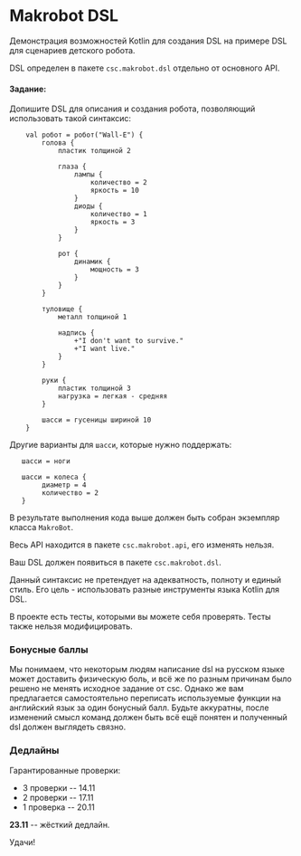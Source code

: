 # Makrobot DSL

Демонстрация возможностей Kotlin для создания DSL на примере DSL для сценариев детского робота.

DSL определен в пакете `csc.makrobot.dsl` отдельно от основного API.

#### Задание:

Допишите DSL для описания и создания робота, позволяющий использовать такой синтаксис:

```
    val робот = робот("Wall-E") {
        голова {
            пластик толщиной 2

            глаза {
                лампы {
                    количество = 2
                    яркость = 10
                }
                диоды {
                    количество = 1
                    яркость = 3
                }
            }

            рот {
                динамик {
                    мощность = 3
                }
            }
        }

        туловище {
            металл толщиной 1

            надпись {
                +"I don't want to survive."
                +"I want live."
            }
        }

        руки {
            пластик толщиной 3
            нагрузка = легкая - средняя
        }

        шасси = гусеницы шириной 10
    }
```

Другие варианты для `шасси`, которые нужно поддержать:
```
   шасси = ноги
   
   шасси = колеса {
        диаметр = 4
        количество = 2
   }
```

В результате выполнения кода выше должен быть собран экземпляр класса `MakroBot`.

Весь API находится в пакете `csc.makrobot.api`, его изменять нельзя.

Ваш DSL должен появиться в пакете `csc.makrobot.dsl`.

Данный синтаксис не претендует на адекватность, полноту и единый стиль.
Его цель - использовать разные инструменты языка Kotlin для DSL.

В проекте есть тесты, которыми вы можете себя проверять.
Тесты также нельзя модифицировать.


### Бонусные баллы
Мы понимаем, что некоторым людям написание dsl на русском языке может доставить физическую боль, и всё же
по разным причинам было решено не менять исходное задание от csc.
Однако же вам предлагается самостоятельно переписать используемые функции на английский язык за один бонусный балл.
Будьте аккуратны, после изменений смысл команд должен быть всё ещё понятен и полученный dsl должен выглядеть связно.

### Дедлайны
Гарантированные проверки:
* 3 проверки -- 14.11
* 2 проверки -- 17.11
* 1 проверка -- 20.11

**23.11** -- жёсткий дедлайн.

Удачи!
